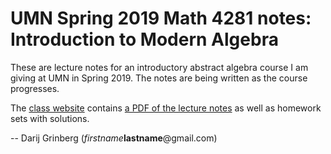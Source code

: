 # UMN Spring 2019 Math 4281 notes: Introduction to Modern Algebra

These are lecture notes for an introductory abstract algebra
course I am giving at UMN in Spring 2019. The notes are being
written as the course progresses.

The
[class website](http://www.cip.ifi.lmu.de/~grinberg/t/19s/index.html)
contains
[a PDF of the lecture notes](http://www.cip.ifi.lmu.de/~grinberg/t/19s/notes.pdf)
as well as homework sets with solutions.

-- Darij Grinberg (*firstname***lastname**@gmail.com)
